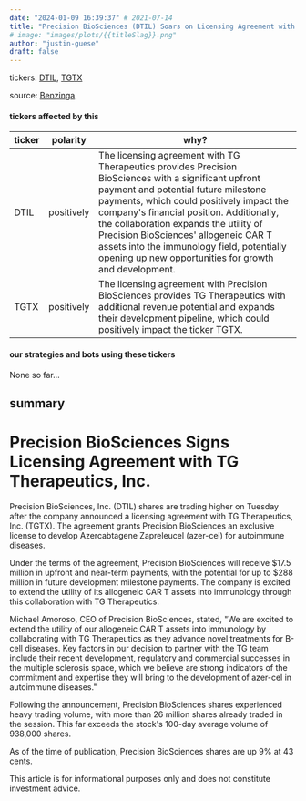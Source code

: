 ```yaml
---
date: "2024-01-09 16:39:37" # 2021-07-14
title: "Precision BioSciences (DTIL) Soars on Licensing Agreement with TG Therapeutics (TGTX)"
# image: "images/plots/{{titleSlag}}.png"
author: "justin-guese"
draft: false
---
```

tickers: <a href='https://finance.yahoo.com/quote/DTIL' target='_blank'>DTIL</a>, <a href='https://finance.yahoo.com/quote/TGTX' target='_blank'>TGTX</a> 

source: <a href='https://www.benzinga.com/news/24/01/36559781/why-precision-biosciences-stock-is-up-today' target='_blank'>Benzinga</a>

#### tickers affected by this

| ticker | polarity | why? |
|------------|------------|------------|
| DTIL | positively | The licensing agreement with TG Therapeutics provides Precision BioSciences with a significant upfront payment and potential future milestone payments, which could positively impact the company's financial position. Additionally, the collaboration expands the utility of Precision BioSciences' allogeneic CAR T assets into the immunology field, potentially opening up new opportunities for growth and development. |
| TGTX | positively | The licensing agreement with Precision BioSciences provides TG Therapeutics with additional revenue potential and expands their development pipeline, which could positively impact the ticker TGTX. |



#### our strategies and bots using these tickers

None so far...

## summary

# Precision BioSciences Signs Licensing Agreement with TG Therapeutics, Inc.

Precision BioSciences, Inc. (DTIL) shares are trading higher on Tuesday after the company announced a licensing agreement with TG Therapeutics, Inc. (TGTX). The agreement grants Precision BioSciences an exclusive license to develop Azercabtagene Zapreleucel (azer-cel) for autoimmune diseases.

Under the terms of the agreement, Precision BioSciences will receive $17.5 million in upfront and near-term payments, with the potential for up to $288 million in future development milestone payments. The company is excited to extend the utility of its allogeneic CAR T assets into immunology through this collaboration with TG Therapeutics.

Michael Amoroso, CEO of Precision BioSciences, stated, "We are excited to extend the utility of our allogeneic CAR T assets into immunology by collaborating with TG Therapeutics as they advance novel treatments for B-cell diseases. Key factors in our decision to partner with the TG team include their recent development, regulatory and commercial successes in the multiple sclerosis space, which we believe are strong indicators of the commitment and expertise they will bring to the development of azer-cel in autoimmune diseases."

Following the announcement, Precision BioSciences shares experienced heavy trading volume, with more than 26 million shares already traded in the session. This far exceeds the stock's 100-day average volume of 938,000 shares.

As of the time of publication, Precision BioSciences shares are up 9% at 43 cents.

This article is for informational purposes only and does not constitute investment advice.